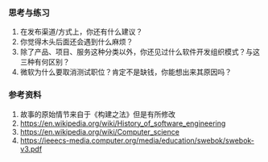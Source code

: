 
### 思考与练习

1. 在发布渠道/方式上，你还有什么建议？
2. 你觉得木头后面还会遇到什么麻烦？
3. 除了产品、项目、服务这种分类以外，你还见过什么软件开发组织模式？与这三种有何区别？
4. 微软为什么要取消测试职位？肯定不是缺钱，你能想出来其原因吗？


### 参考资料

1. 故事的原始情节来自于《构建之法》但是有所修改
2. https://en.wikipedia.org/wiki/History_of_software_engineering
3. https://en.wikipedia.org/wiki/Computer_science
4. https://ieeecs-media.computer.org/media/education/swebok/swebok-v3.pdf
